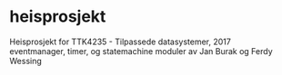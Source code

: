 # heisprosjekt

Heisprosjekt for TTK4235 - Tilpassede datasystemer, 2017
<br/>eventmanager, timer, og statemachine moduler av Jan Burak og Ferdy Wessing
